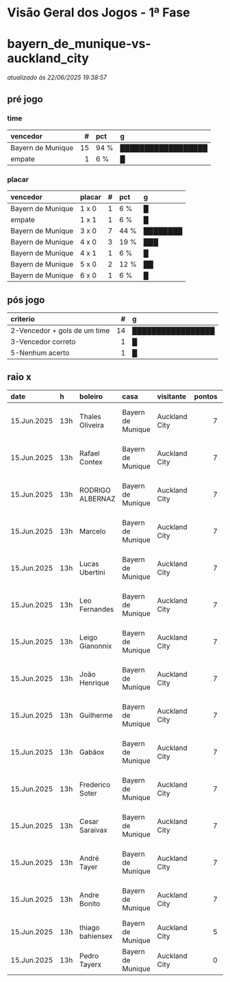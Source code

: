 # Visão Geral dos Jogos - 1ª Fase

# bayern_de_munique-vs-auckland_city

_atualizado às 22/06/2025 19:38:57_

## pré jogo

### time

| vencedor          |   # | pct   | g                  |
|:------------------|----:|:------|:-------------------|
| Bayern de Munique |  15 | 94 %  | ██████████████████ |
| empate            |   1 | 6 %   | █                  |

### placar

| vencedor          | placar   |   # | pct   | g        |
|:------------------|:---------|----:|:------|:---------|
| Bayern de Munique | 1 x 0    |   1 | 6 %   | █        |
| empate            | 1 x 1    |   1 | 6 %   | █        |
| Bayern de Munique | 3 x 0    |   7 | 44 %  | ████████ |
| Bayern de Munique | 4 x 0    |   3 | 19 %  | ███      |
| Bayern de Munique | 4 x 1    |   1 | 6 %   | █        |
| Bayern de Munique | 5 x 0    |   2 | 12 %  | ██       |
| Bayern de Munique | 6 x 0    |   1 | 6 %   | █        |

## pós jogo

| criterio                     |   # | g                 |
|:-----------------------------|----:|:------------------|
| 2-Vencedor + gols de um time |  14 | █████████████████ |
| 3-Vencedor correto           |   1 | █                 |
| 5-Nenhum acerto              |   1 | █                 |

## raio x

| date        | h   | boleiro          | casa              | visitante     |   pontos | criteiro                     | bol_placar   | bol_time          | real_placar   | real_time         |
|:------------|:----|:-----------------|:------------------|:--------------|---------:|:-----------------------------|:-------------|:------------------|:--------------|:------------------|
| 15.Jun.2025 | 13h | Thales Oliveira  | Bayern de Munique | Auckland City |        7 | 2-Vencedor + gols de um time | 5 x 0        | Bayern de Munique | 10 x 0        | Bayern de Munique |
| 15.Jun.2025 | 13h | Rafael Contex    | Bayern de Munique | Auckland City |        7 | 2-Vencedor + gols de um time | 3 x 0        | Bayern de Munique | 10 x 0        | Bayern de Munique |
| 15.Jun.2025 | 13h | RODRIGO ALBERNAZ | Bayern de Munique | Auckland City |        7 | 2-Vencedor + gols de um time | 3 x 0        | Bayern de Munique | 10 x 0        | Bayern de Munique |
| 15.Jun.2025 | 13h | Marcelo          | Bayern de Munique | Auckland City |        7 | 2-Vencedor + gols de um time | 6 x 0        | Bayern de Munique | 10 x 0        | Bayern de Munique |
| 15.Jun.2025 | 13h | Lucas Ubertini   | Bayern de Munique | Auckland City |        7 | 2-Vencedor + gols de um time | 5 x 0        | Bayern de Munique | 10 x 0        | Bayern de Munique |
| 15.Jun.2025 | 13h | Leo Fernandes    | Bayern de Munique | Auckland City |        7 | 2-Vencedor + gols de um time | 4 x 0        | Bayern de Munique | 10 x 0        | Bayern de Munique |
| 15.Jun.2025 | 13h | Leigo Gianonnix  | Bayern de Munique | Auckland City |        7 | 2-Vencedor + gols de um time | 4 x 0        | Bayern de Munique | 10 x 0        | Bayern de Munique |
| 15.Jun.2025 | 13h | João Henrique    | Bayern de Munique | Auckland City |        7 | 2-Vencedor + gols de um time | 3 x 0        | Bayern de Munique | 10 x 0        | Bayern de Munique |
| 15.Jun.2025 | 13h | Guilherme        | Bayern de Munique | Auckland City |        7 | 2-Vencedor + gols de um time | 3 x 0        | Bayern de Munique | 10 x 0        | Bayern de Munique |
| 15.Jun.2025 | 13h | Gabãox           | Bayern de Munique | Auckland City |        7 | 2-Vencedor + gols de um time | 3 x 0        | Bayern de Munique | 10 x 0        | Bayern de Munique |
| 15.Jun.2025 | 13h | Frederico Soter  | Bayern de Munique | Auckland City |        7 | 2-Vencedor + gols de um time | 1 x 0        | Bayern de Munique | 10 x 0        | Bayern de Munique |
| 15.Jun.2025 | 13h | Cesar Saraivax   | Bayern de Munique | Auckland City |        7 | 2-Vencedor + gols de um time | 3 x 0        | Bayern de Munique | 10 x 0        | Bayern de Munique |
| 15.Jun.2025 | 13h | André Tayer      | Bayern de Munique | Auckland City |        7 | 2-Vencedor + gols de um time | 4 x 0        | Bayern de Munique | 10 x 0        | Bayern de Munique |
| 15.Jun.2025 | 13h | Andre Bonito     | Bayern de Munique | Auckland City |        7 | 2-Vencedor + gols de um time | 3 x 0        | Bayern de Munique | 10 x 0        | Bayern de Munique |
| 15.Jun.2025 | 13h | thiago bahiensex | Bayern de Munique | Auckland City |        5 | 3-Vencedor correto           | 4 x 1        | Bayern de Munique | 10 x 0        | Bayern de Munique |
| 15.Jun.2025 | 13h | Pedro Tayerx     | Bayern de Munique | Auckland City |        0 | 5-Nenhum acerto              | 1 x 1        | empate            | 10 x 0        | Bayern de Munique |
